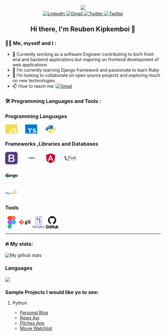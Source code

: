 <div id="header"align="center">
  <img src="https://media.giphy.com/media/iIGT8Y1rOYhBpdHh1C/giphy.gif" width="150"/>
</div>

<div id="site-badges" align="center">
  <a href="https://www.linkedin.com/in/reuben-kipkemboi-1416a5236/">
    <img src="https://img.shields.io/badge/LinkedIn-blue?style=for-the-badge&logo=linkedin&logoColor=white" alt="LinkedIn"/>
  </a>
  <a href="https://twitter.com/_RotichReuben">
    <img src="https://img.shields.io/badge/Gmail-D14836?style=for-the-badge&logo=gmail&logoColor=white" alt="Gmail"/>
  </a>
  <a href="https://twitter.com/_RotichReuben">
    <img src="https://img.shields.io/badge/Twitter-blue?style=for-the-badge&logo=twitter&logoColor=white" alt="Twitter"/>
  </a>
  
  <a href="">
    <img src="https://img.shields.io/badge/Slack-4A154B?style=for-the-badge&logo=slack&logoColor=white" alt="Twitter"/>
  </a>
</div>

<h2 align="center">
  Hi there, I'm Reuben Kipkemboi 👋
</h2>

### :man_technologist: **Me, myself and I :**

- 🔭 Currently working as a software Engineer contributing to borh front end and backend applications but majoring on frontend development of web applications
- 🌱 I’m currently learning Django framework and passionate to learn Ruby
- 👯 I’m looking to collaborate on open source projects and exploring much on new technologies
- 📫 How to reach me: [![Gmail](https://img.shields.io/badge/Gmail-D14836?style=for-the-badge&logo=gmail&logoColor=white)](rotichkipkemboireuben@gmail.com)

### :hammer_and_wrench: **Programming Languages and Tools :**

### **Programming Languages**

<div>
  <img align="center" alt="Javascript" height="30" width="40" src="https://raw.githubusercontent.com/devicons/devicon/master/icons/javascript/javascript-plain.svg">&nbsp;&nbsp;&nbsp;&nbsp;&nbsp;
     <img align="center" alt="Typescript" height="30" width="40" src="https://raw.githubusercontent.com/devicons/devicon/master/icons/typescript/typescript-plain.svg">&nbsp;&nbsp;&nbsp;&nbsp;&nbsp;    
     <img align="center" alt="Python" height="30" width="40"src="https://raw.githubusercontent.com/devicons/devicon/master/icons/python/python-original.svg"> &nbsp;&nbsp;&nbsp;&nbsp;&nbsp;
</div>
 
### Frameworks ,Libraries and Databases
<div>
<img title="Bootstrap" alt="Spark"  width="40px" src="https://raw.githubusercontent.com/github/explore/master/topics/bootstrap/bootstrap.png">&nbsp;&nbsp;&nbsp;&nbsp;&nbsp; 
  <img title="Jquery" alt="Jquery" width="40px" src="https://raw.githubusercontent.com/github/explore/master/topics/jquery/jquery.png">&nbsp;&nbsp;&nbsp;&nbsp;&nbsp;
  <img title="Angular" alt="Angular" width="40px" src="https://raw.githubusercontent.com/github/explore/master/topics/angular/angular.png">&nbsp;&nbsp;&nbsp;&nbsp;&nbsp;  
  <img title="Flask" alt="Flask" width="40px" src="https://raw.githubusercontent.com/github/explore/master/topics/flask/flask.png"> &nbsp;&nbsp;&nbsp;&nbsp;&nbsp;

  <img title="Django" alt="Django" width="40px" src="https://github.com/devicons/devicon/blob/master/icons/django/django-plain-wordmark.svg">&nbsp;&nbsp;&nbsp;&nbsp;&nbsp;

<img title="mysql" alt="MySQL" height="30" width="40" src="https://raw.githubusercontent.com/devicons/devicon/master/icons/mysql/mysql-original-wordmark.svg">&nbsp;&nbsp;&nbsp;&nbsp;&nbsp;


</div>


### **Tools**

<div>
 <img title="Figma" alt="Figma" width="40px" src="https://github.com/devicons/devicon/blob/master/icons/figma/figma-original.svg">  <img src="https://github.com/devicons/devicon/blob/master/icons/git/git-original-wordmark.svg" title="Git" **alt="Git" width="40" height="40"> <img src="https://github.com/devicons/devicon/blob/master/icons/heroku/heroku-original-wordmark.svg" title="Heroku" **alt="Heroku" width="40" height="40"> <img src="https://github.com/devicons/devicon/blob/master/icons/github/github-original-wordmark.svg" title="Github" **alt="Github" width="40" height="40">
  </div>
  
  <hr>
  
  ### :fire: **My stats:**
  
  <img align="center" src="https://github-readme-stats.vercel.app/api?username=Reuben-Kipkemboi&show_icons=true&include_all_commits=true&theme=tokyonight&hide_border=false" alt="My github stats" /> 
  
  ### **Languages**
  
  <img align="center" src="https://github-readme-stats.vercel.app/api/top-langs/?username=Reuben-Kipkemboi&layout=compact&theme=tokyonight&hide_border=false" />
  
  ### **Sample Projects I would like yo to see:**
  <ol>
  <li>Python</li>
  
  - [Personal Blog](https://github.com/Reuben-Kipkemboi/personal-blog)
  - [News Api](https://github.com/Reuben-Kipkemboi/News-API)
  - [Pitches App](https://github.com/Reuben-Kipkemboi/Pitches-App)
  - [Movie Watchlist](https://github.com/Reuben-Kipkemboi/Movie-Watchlist)
  </ol>
